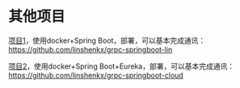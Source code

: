 # 其他项目

[项目1](/grpc-springboot-lin)，使用docker+Spring Boot，部署，可以基本完成通讯：  https://github.com/linshenkx/grpc-springboot-lin

[项目2](/grpc-springboot-cloud)，使用docker+Spring Boot+Eureka，部署，可以基本完成通讯：  https://github.com/linshenkx/grpc-springboot-cloud

